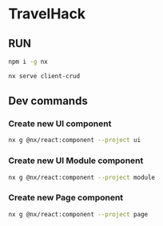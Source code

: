 # TravelHack

## RUN

```bash
npm i -g nx
```

```bash
nx serve client-crud
```

## Dev commands

### Create new UI component
```bash
nx g @nx/react:component --project ui
```

### Create new UI Module component
```bash
nx g @nx/react:component --project module
```

### Create new Page component
```bash
nx g @nx/react:component --project page
```
